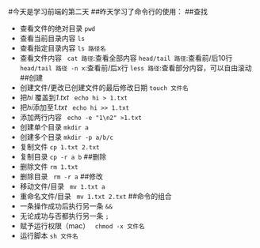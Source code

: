 #今天是学习前端的第二天
##昨天学习了命令行的使用：
##查找
- 查看文件的绝对目录
` pwd `
- 查看当前目录内容
` ls `
- 查看指定目录内容
` ls 路径名 `
- 查看文件内容
` cat 路径`:查看全部内容
` head/tail 路径 `:查看前/后10行
` head/tail 路径 -n x`:查看前/后x行
` less 路径 `:查看部分内容，可以自由滚动
##创建
- 创建文件/更改已创建文件的最后修改日期
` touch 文件名 `
- 把*hi* 覆盖到*1.txt*
` echo hi > 1.txt`
- 把*hi*添加至*1.txt*
` echo hi >> 1.txt`
- 添加两行内容
` echo -e "1\n2" >1.txt`
- 创建单个目录
` mkdir a `
- 创建多个目录
` mkdir -p a/b/c `
- 复制文件
` cp 1.txt 2.txt `
- 复制目录
` cp -r a b `
##删除
- 删除文件
` rm 1.txt `
- 删除目录
` rm -r a`
##修改
- 移动文件/目录
` mv 1.txt a`
- 重命名文件/目录
` mv 1.txt 2.txt`
##命令的组合
- 一条操作成功后执行另一条
` && `
- 无论成功与否都执行另一条
` ; `
- 赋予运行权限（mac）
` chmod -x 文件名`
- 运行脚本
`sh 文件名`

